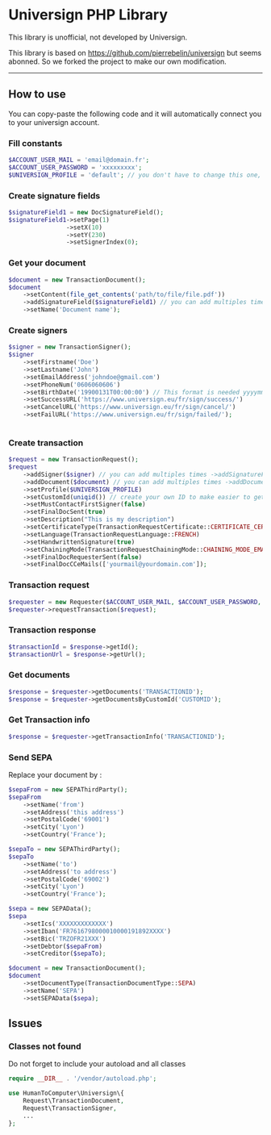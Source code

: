 # Universign PHP Library



This library is unofficial, not developed by Universign.

This library is based on https://github.com/pierrebelin/universign but seems abonned. So we forked the project to make our own modification.

-------

## How to use

You can copy-paste the following code and it will automatically connect you to your universign account.

### Fill constants

```php
$ACCOUNT_USER_MAIL = 'email@domain.fr';
$ACCOUNT_USER_PASSWORD = 'xxxxxxxxx';
$UNIVERSIGN_PROFILE = 'default'; // you don't have to change this one, if you want to, read the manual
```



### Create signature fields

```php
$signatureField1 = new DocSignatureField();
$signatureField1->setPage(1)
                ->setX(10)
                ->setY(230)
                ->setSignerIndex(0);
```

### Get your document

```php
$document = new TransactionDocument();
$document
    ->setContent(file_get_contents('path/to/file/file.pdf'))
    ->addSignatureField($signatureField1) // you can add multiples times ->addSignatureField($signatureField2) etc...
    ->setName('Document name');
```

### Create signers

```php
$signer = new TransactionSigner();
$signer
    ->setFirstname('Doe')
    ->setLastname('John')
    ->setEmailAddress('johndoe@gmail.com')
    ->setPhoneNum('0606060606')
    ->setBirthDate('19900131T00:00:00') // This format is needed yyyymmddT00:00:00 as string for 31/01/1990
    ->setSuccessURL('https://www.universign.eu/fr/sign/success/')
    ->setCancelURL('https://www.universign.eu/fr/sign/cancel/')
    ->setFailURL('https://www.universign.eu/fr/sign/failed/');
    
```

### Create transaction

```php
$request = new TransactionRequest();
$request
    ->addSigner($signer) // you can add multiples times ->addSignatureField($signer2) etc...
    ->addDocument($document) // you can add multiples times ->addDocument($document2) etc...
    ->setProfile($UNIVERSIGN_PROFILE)
    ->setCustomId(uniqid()) // create your own ID to make easier to get later
    ->setMustContactFirstSigner(false)
    ->setFinalDocSent(true)
    ->setDescription("This is my description")
    ->setCertificateType(TransactionRequestCertificate::CERTIFICATE_CERTIFIED)
    ->setLanguage(TransactionRequestLanguage::FRENCH)
    ->setHandwrittenSignature(true)
    ->setChainingMode(TransactionRequestChainingMode::CHAINING_MODE_EMAIL)
    ->setFinalDocRequesterSent(false)
    ->setFinalDocCCeMails(['yourmail@yourdomain.com']);
```

### Transaction request

```php
$requester = new Requester($ACCOUNT_USER_MAIL, $ACCOUNT_USER_PASSWORD, false);
$requester->requestTransaction($request);
```

### Transaction response

```php
$transactionId = $response->getId();
$transactionUrl = $response->getUrl();
```

### Get documents

```php
$response = $requester->getDocuments('TRANSACTIONID');
$response = $requester->getDocumentsByCustomId('CUSTOMID');
```

### Get Transaction info

```php
$response = $requester->getTransactionInfo('TRANSACTIONID');
```

### Send SEPA

Replace your document by :

```php
$sepaFrom = new SEPAThirdParty();
$sepaFrom
    ->setName('from')
    ->setAddress('this address')
    ->setPostalCode('69001')
    ->setCity('Lyon')
    ->setCountry('France');

$sepaTo = new SEPAThirdParty();
$sepaTo
    ->setName('to')
    ->setAddress('to address')
    ->setPostalCode('69002')
    ->setCity('Lyon')
    ->setCountry('France');

$sepa = new SEPAData();
$sepa
    ->setIcs('XXXXXXXXXXXXX')
    ->setIban('FR7616798000010000191892XXXX')
    ->setBic('TRZOFR21XXX')
    ->setDebtor($sepaFrom)
    ->setCreditor($sepaTo);

$document = new TransactionDocument();
$document
    ->setDocumentType(TransactionDocumentType::SEPA)
    ->setName('SEPA')
    ->setSEPAData($sepa);
```

## Issues

### Classes not found

Do not forget to include your autoload and all classes

```php
require __DIR__ . '/vendor/autoload.php';

use HumanToComputer\Universign\{
    Request\TransactionDocument, 
    Request\TransactionSigner, 
    ...
};
```

